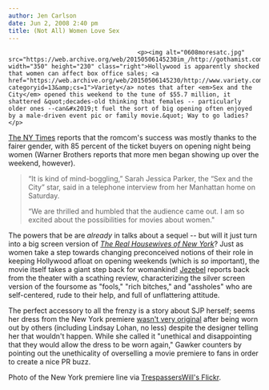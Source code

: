 ```yaml
---
author: Jen Carlson
date: Jun 2, 2008 2:40 pm
title: (Not All) Women Love Sex
---
```


	
										<p><img alt="0608moresatc.jpg" src="https://web.archive.org/web/20150506145230im_/http://gothamist.com/attachments/arts_jen/0608moresatc.jpg" width="350" height="230" class="right">Hollywood is apparently shocked that women can affect box office sales; <a href="https://web.archive.org/web/20150506145230/http://www.variety.com/article/VR1117986698.html?categoryid=13&amp;cs=1">Variety</a> notes that after <em>Sex and the City</em> opened this weekend to the tune of $55.7 million, it shattered &quot;decades-old thinking that females -- particularly older ones --can&#x2019;t fuel the sort of big opening often enjoyed by a male-driven event pic or family movie.&quot; Way to go ladies?</p>

<p><a href="https://web.archive.org/web/20150506145230/http://www.nytimes.com/2008/06/02/movies/02sex.html?ref=movies">The NY Times</a> reports that the romcom&apos;s success was mostly thanks to the fairer gender, with 85 percent of the ticket buyers on opening night being women (Warner Brothers reports that more men began showing up over the weekend, however).</p><blockquote>&#x201C;It is kind of mind-boggling,&#x201D; Sarah Jessica Parker, the &#x201C;Sex and the City&#x201D; star, said in a telephone interview from her Manhattan home on Saturday. <p></p>

<p>&#x201C;We are thrilled and humbled that the audience came out. I am so excited about the possibilities for movies about women.&quot;</p></blockquote>The powers that be are <em>already</em> in talks about a sequel -- but will it just turn into a big screen version of <a href="https://web.archive.org/web/20150506145230/http://gothamist.com/2008/03/04/new_yorks_real_1.php"><em>The Real Housewives of New York</em></a>? Just as women take a step towards changing preconceived notions of their role in keeping Hollywood afloat on opening weekends (which is <em>so</em> important), the movie itself takes a giant step back for womankind! <a href="https://web.archive.org/web/20150506145230/http://jezebel.com/5012292/i-like-sex-i-like-this-city-i-hated-sex-and-the-city">Jezebel</a> reports back from the theater with a scathing review, characterizing the silver screen version of the foursome as &quot;fools,&quot; &quot;rich bitches,&quot; and &quot;assholes&quot; who are self-centered, rude to their help, and full of unflattering attitude. <p></p>

<p>The perfect accessory to all the frenzy is a story about SJP herself; seems her dress from the New York premiere <a href="https://web.archive.org/web/20150506145230/http://gawker.com/tag/disasters/?i=5012187&amp;t=dress+whoring-scandal-snares-sex-star">wasn&apos;t very original</a> after being worn out by others (including Lindsay Lohan, no less) despite the designer telling her that wouldn&apos;t happen. While she called it &quot;unethical and disappointing that they would allow the dress to be worn again,&quot; Gawker counters by pointing out the unethicality of overselling a movie premiere to fans in order to create a nice PR buzz.</p>

<p><span class="photo_caption">Photo of the New York premiere line via <a href="https://web.archive.org/web/20150506145230/http://www.flickr.com/photos/atestofwill/2531377072">TrespassersWill&apos;s Flickr</a>.</span></p>					
										
									
				